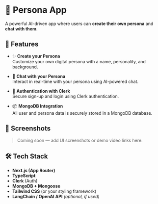 # 🧠 Persona App

A powerful AI-driven app where users can **create their own persona** and **chat with them**.

## 🚀 Features

- ✨ **Create your Persona**  
  Customize your own digital persona with a name, personality, and background.

- 💬 **Chat with your Persona**  
  Interact in real-time with your persona using AI-powered chat.

- 🔐 **Authentication with Clerk**  
  Secure sign-up and login using Clerk authentication.

- 📦 **MongoDB Integration**  
  All user and persona data is securely stored in a MongoDB database.

## 📸 Screenshots

> Coming soon — add UI screenshots or demo video links here.

## 🛠️ Tech Stack

- **Next.js (App Router)**
- **TypeScript**
- **Clerk** (Auth)
- **MongoDB + Mongoose**
- **Tailwind CSS** (or your styling framework)
- **LangChain / OpenAI API** *(optional, if used)*

